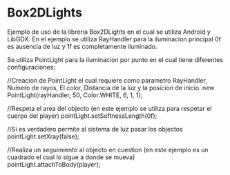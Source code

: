 # Box2DLights 


Ejemplo de uso de la libreria Box2DLights en el cual se utiliza Android y LibGDX. En el ejemplo se utiliza RayHandler para la iluminacion principal 0f es ausencia de luz y 1f es completamente iluminado.

Se utiliza PointLight para la iluminacion por punto en el cual tiene diferentes configuraciones:
 
//Creacion de PointLight el cual requiere como parametro RayHandler, Numero de rayos, El color, Distancia de la luz y la posicion de inicio.
new PointLight(rayHandler, 50, Color.WHITE, 6, 1, 1);
 
//Respeta el area del objecto (en este ejemplo se utiliza para respetar el cuerpo del player)
pointLight.setSoftnessLength(0f);

//Si es verdadero permite al sistema de luz pasar los objectos
pointLight.setXray(false);        

//Realiza un seguimiento al objecto en cuestion (en este ejemplo es un cuadrado el cual lo sigue a donde se mueva)
pointLight.attachToBody(player);


